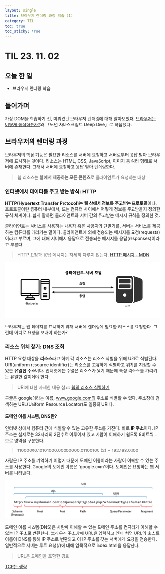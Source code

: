 ```yaml
---
layout: single
title: 브라우저 렌더링 과정 학습 (1)
category: TIL
toc: true
toc_sticky: true
---
```


# TIL 23. 11. 02

## 오늘 한 일

- 브라우저 렌더링 학습

## 들어가며

가상 DOM을 학습하기 전, 미뤄왔던 브라우저 렌더링에 대해 알아보았다. [브라우저는 어떻게 동작하는가?](https://d2.naver.com/helloworld/59361)와 「모던 자바스크립트 Deep Dive」로 학습했다.

## 브라우저의 렌더링 과정

브라우저의 핵심 기능은 필요한 리소스를 서버에 요청하고 서버로부터 응답 받아 브라우저에 표시하는 것이다. 리소스는 HTML, CSS, JavaScript, 이미지 등 여러 형태로 서버에 존재한다. 그래서 서버에 요청하고 응답 받아 렌더링한다. 

> 웹 리소스는 **웹에서 제공하는 모든 콘텐츠**로 클라이언트가 요청하는 대상

### 인터넷에서 데이터를 주고 받는 방식: HTTP

**HTTP(Hypertext Transfer Protocol)는 웹 상에서 정보를 주고받는 프로토콜**이다. 프로토콜이란 컴퓨터 내부에서, 또는 컴퓨터 사이에서 어떻게 정보를 주고받을지 정의한 규칙 체계이다. 쉽게 말하면 클라이언트와 서버 간의 주고받는 메시지 규칙을 정의한 것.

클라이언트는 서비스를 사용하는 사용자 혹은 사용자의 단말기를, 서버는 서비스를 제공하는 컴퓨터를 가리키는 말이다. 클라이언트에 의해 전송되는 메시지를 요청(requests)이라고 부르며, 그에 대해 서버에서 응답으로 전송되는 메시지를 응답(responses)이라고 부른다.

> HTTP 요청과 응답 메시지는 자세히 다루지 않는다. [HTTP 메시지 - MDN](https://developer.mozilla.org/ko/docs/Web/HTTP/Overview#http_%EB%A9%94%EC%8B%9C%EC%A7%80)

![image-20231102180033864](/assets/images/2023-11-02-231102TIL/image-20231102180033864.png)

브라우저는 웹 페이지를 표시하기 위해 서버에 렌더링에 필요한 리소스를 요청한다. 그런데 어디로 요청을 보내야 하는가?

### 리소스 위치 찾기: DNS 조회

HTTP 요청 대상을 **리소스**라고 하며 각 리소스는 리소스 식별을 위해 URI로 식별된다. URI(uniform resource identifier)는 리소스를 고유하게 식별하고 위치를 지정할 수 있는 **유일한 주소**이다. 인터넷에는 수많은 리소스가 있기 때문에 특정 리소스를 가리키는 유일한 값이어야 한다. 

> URI에 대한 자세한 내용 참고: [웹의 리소스 식별하기](https://developer.mozilla.org/ko/docs/Web/HTTP/Basics_of_HTTP/Identifying_resources_on_the_Web)

구글은 google이라는 이름, www.google.com의 주소로 식별할 수 있다.  주소창에 검색하는 URL(Uniform Resource Locator)도 일종의 URI다.

#### 도메인 이름 시스템, DNS란?

인터넷 상에서 컴퓨터 간에 식별할 수 있는 고유한 주소를 가진다. 바로 **IP 주소**이다. IP주소는 실제로는 32자리의 2진수로 이루어져 있고 사람이 이해하기 쉽도록 8비트씩 `.`으로 영역을 구분한다.

> 11000000.10101000.00000000.01100100 (2) = 192.168.0.100

사람은 IP 주소를 기억하기 어렵기 때문에 도메인 이름이라는 사람이 이해할 수 있는 주소를 사용한다. Google의 도메인 이름은 'google.com'이다. 도메인은 요청하는 웹 서버를 나타낸다.

![image-20231103221343430](/assets/images/2023-11-02-231102TIL/image-20231103221343430.png)

도메인 이름 시스템(DNS)은 사람이 이해할 수 있는 도메인 주소를 컴퓨터가 이해할 수 있는 IP 주소로 변환한다. 브라우저 주소창에 URL을 입력하고 엔터 치면 URL의 호스트 이름이 DNS를 통해 IP 주소로 변환되고 이 IP 주소를 갖는 서버에게 요청을 전송한다. 일반적으로 서버는 루트 요청(/)에 대해 암묵적으로 index.html을 응답한다.

> URL은 도메인을 포함한 경로

[TCP는 생략](https://developer.mozilla.org/ko/docs/Web/Performance/How_browsers_work#tcp_%ED%95%B8%EB%93%9C%EC%85%B0%EC%9D%B4%ED%81%ACtcp_handshake)

